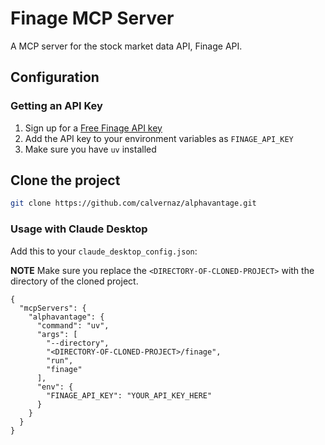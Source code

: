 # Finage MCP Server

A MCP server for the stock market data API, Finage API.

## Configuration

### Getting an API Key
1. Sign up for a [Free Finage API key](https://finage.co.uk/)
2. Add the API key to your environment variables as `FINAGE_API_KEY`
3. Make sure you have `uv` installed


## Clone the project

```bash
git clone https://github.com/calvernaz/alphavantage.git
```

### Usage with Claude Desktop
Add this to your `claude_desktop_config.json`:

**NOTE** Make sure you replace the `<DIRECTORY-OF-CLONED-PROJECT>` with the directory of the cloned project.

```
{
  "mcpServers": {
    "alphavantage": {
      "command": "uv",
      "args": [
        "--directory",
        "<DIRECTORY-OF-CLONED-PROJECT>/finage",
        "run",
        "finage"
      ],
      "env": {
        "FINAGE_API_KEY": "YOUR_API_KEY_HERE"
      }
    }
  }
}
```